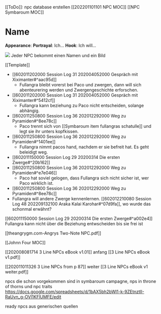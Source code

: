 [[ToDo]]: npc database erstellen
[[202201101101 NPC MOC]]
[[NPC Symbaroum MOC]]

# Name
**Appearance**: 
**Portrayal**: Ich...
**Hook**: Ich will...

![](media/xxx)
Jeder NPC bekommt einen Namen und ein Bild

 [[Template]]


- [[602011202000 Session Log 31 202004052000 Gespräch mit Xiximanter#^aac95d]] 
	- Fullangra bleibt vorerst bei Paco und zwergen, dann will sich abenteurering werden und Zwergengeschichte erforschen. 
- [[602011202000 Session Log 31 202004052000 Gespräch mit Xiximanter#^5412cf]]
	- Fullangra kann beziehung  zu Paco nicht entscheiden, solange abhängig.
- [[602011250800 Session Log 36 202012292000 Weg zu Pyramiden#^8ee78c]]
	- Paco trennt sich von [[Symbaroum item fullangras schatulle]] und legt sie ihr unters kopfkissen.
- [[602011250800 Session Log 36 202012292000 Weg zu Pyramiden#^1401ee]]
	- Fullangra nimmt pacos hand, nachdem er sie befreit hat. Es geht beleidigt weg.
- [[602011150000 Session Log 29 20200314 Die ersten Zwerge#^20b162]]
- [[602011250800 Session Log 36 202012292000 Weg zu Pyramiden#^e7e046]]
	- Paco hat soviel gelogen, dass Fullangra sich nicht sicher ist, wer Paco wirklich ist.
- [[602011250800 Session Log 36 202012292000 Weg zu Pyramiden#^8ee78c]]
- Fullangra will andere Zwerge kennenlernen. [[602012210080 Session Log 48 202209132100 Araka Kalai Karohar#^07d9fa]], wo wurde das schonmal erwähnt?


[[602011150000 Session Log 29 20200314 Die ersten Zwerge#^a002e4]] Fullangra kann nicht über die Beziehung entwscheiden bis sie frei ist











[[theangrygm.com-Angrys Two-Note NPC.pdf]]

[[Johnn Four MOC]]


 [[202008081714 3 Line NPCs eBook v1.01]] anfang [[3 Line NPCs eBook v1.pdf]]

[[202011011326 3 Line NPCs from p 87]] weiter  [[3 Line NPCs eBook v1 weiter.pdf]]

npcs die schon vorgekommen sind in symbaroum campagne, nps in throne of thorns  und npc traits
https://docs.google.com/spreadsheets/d/1bAX5bh2bWl1-k-9ZEtnztlI-RaUvn_g-OVl1KFlUMFE/edit

ready npcs aus generischen quellen
